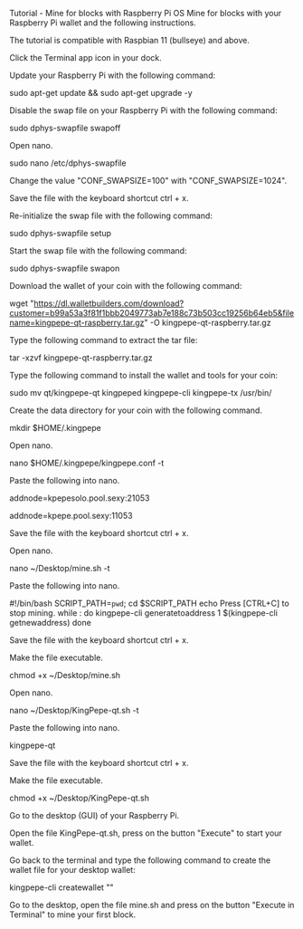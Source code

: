 Tutorial - Mine for blocks with Raspberry Pi OS
Mine for blocks with your Raspberry Pi wallet and the following instructions.

The tutorial is compatible with Raspbian 11 (bullseye) and above.

Click the Terminal app icon in your dock.

Update your Raspberry Pi with the following command:

sudo apt-get update && sudo apt-get upgrade -y

Disable the swap file on your Raspberry Pi with the following command:

sudo dphys-swapfile swapoff

Open nano.

sudo nano /etc/dphys-swapfile

Change the value "CONF_SWAPSIZE=100" with "CONF_SWAPSIZE=1024".

Save the file with the keyboard shortcut ctrl + x.

Re-initialize the swap file with the following command:

sudo dphys-swapfile setup

Start the swap file with the following command:

sudo dphys-swapfile swapon

Download the wallet of your coin with the following command:

wget "https://dl.walletbuilders.com/download?customer=b99a53a3f81f1bbb2049773ab7e188c73b503cc19256b64eb5&filename=kingpepe-qt-raspberry.tar.gz" -O kingpepe-qt-raspberry.tar.gz

Type the following command to extract the tar file:

tar -xzvf kingpepe-qt-raspberry.tar.gz

Type the following command to install the wallet and tools for your coin:

sudo mv qt/kingpepe-qt kingpeped kingpepe-cli kingpepe-tx /usr/bin/

Create the data directory for your coin with the following command.

mkdir $HOME/.kingpepe

Open nano.

nano $HOME/.kingpepe/kingpepe.conf -t

Paste the following into nano.

addnode=kpepesolo.pool.sexy:21053

addnode=kpepe.pool.sexy:11053


Save the file with the keyboard shortcut ctrl + x.

Open nano.

nano ~/Desktop/mine.sh -t

Paste the following into nano.

#!/bin/bash
SCRIPT_PATH=`pwd`;
cd $SCRIPT_PATH
echo Press [CTRL+C] to stop mining.
while :
do
 kingpepe-cli generatetoaddress 1 $(kingpepe-cli getnewaddress)
done

Save the file with the keyboard shortcut ctrl + x.

Make the file executable.

chmod +x ~/Desktop/mine.sh

Open nano.

nano ~/Desktop/KingPepe-qt.sh -t

Paste the following into nano.

kingpepe-qt

Save the file with the keyboard shortcut ctrl + x.

Make the file executable.

chmod +x ~/Desktop/KingPepe-qt.sh

Go to the desktop (GUI) of your Raspberry Pi.

Open the file KingPepe-qt.sh, press on the button "Execute" to start your wallet.

Go back to the terminal and type the following command to create the wallet file for your desktop wallet:

kingpepe-cli createwallet ""

Go to the desktop, open the file mine.sh and press on the button "Execute in Terminal" to mine your first block.

